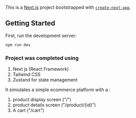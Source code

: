 This is a [Next.js](https://nextjs.org) project bootstrapped with [`create-next-app`](https://nextjs.org/docs/app/api-reference/cli/create-next-app).

## Getting Started

First, run the development server:

```bash
npm run dev

```

### Project was completed using

1.  Next js (React Framework)
2.  Tailwind CSS
3.  Zustand for state management

It simiulates a simple ecommerce platform with a :

1.  product display screen ("/")
2.  product details screen ("/product/{id}")
3.  A cart ("/cart")

